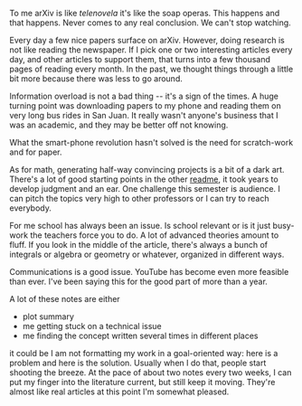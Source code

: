 To me arXiv is like *telenovela* it's like the soap operas.  This happens and
that happens.  Never comes to any real conclusion.  We can't stop watching.

Every day a few nice papers surface on arXiv.  However, doing research is not
like reading the newspaper.  If I pick one or two
interesting articles every day, and other articles to support them, that turns
into a few thousand pages of reading every month.  In the past, we thought
things through a little bit more because there was less to go around.

Information overload is not a bad thing -- it's a sign of the times.  A huge
turning point was downloading papers to my phone and reading them on very long
bus rides in San Juan.  It really wasn't anyone's business that I was an
academic, and they may be better off not knowing.

What the smart-phone revolution hasn't solved is the need for scratch-work and
for paper.  

As for math, generating half-way convincing projects is a bit of a dark art.
There's a lot of good starting points in the other
[readme](README-01.md), it took years to develop judgment and an ear.  One
challenge this semester is audience.  I can pitch the topics very high to
other professors or I can try to reach everybody.  

For me school has always been an issue.  Is school relevant or is it just
busy-work the teachers force you to do.  A lot of advanced theories amount to
fluff.  If you look in the middle of the article, there's always a bunch of
integrals or algebra or geometry or whatever, organized in different ways.

Communications is a good issue.  YouTube has become even more feasible than ever.
I've been saying this for the good part of more than a year.

A lot of these notes are either

* plot summary
* me getting stuck on a technical issue
* me finding the concept written several times in different places

it could be I am not formatting my work in a goal-oriented way: here is a problem
and here is the solution. Usually when I do that, people start shooting the breeze.
At the pace of about two notes every two weeks, I can put my finger into the
literature current, but still keep it moving.  They're almost like real articles
at this point I'm somewhat pleased.
